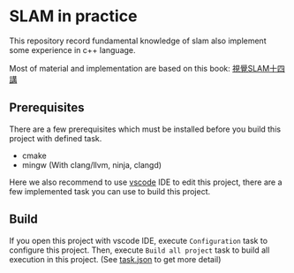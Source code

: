 # SLAM in practice

This repository record fundamental knowledge of slam also implement some experience in c++ language.

Most of material and implementation are based on this book: [視覺SLAM十四講](https://github.com/gaoxiang12/slambook)

## Prerequisites

There are a few prerequisites which must be installed before you build this project with defined task.

* cmake
* mingw (With clang/llvm, ninja, clangd)

Here we also recommend to use [vscode](https://code.visualstudio.com/) IDE to edit this project, there are a few implemented task you can use to build this project.

## Build

If you open this project with vscode IDE, execute `Configuration` task to configure this project. Then, execute `Build all project` task to build all execution in this project. (See [task.json](.vscode/tasks.json) to get more detail)


